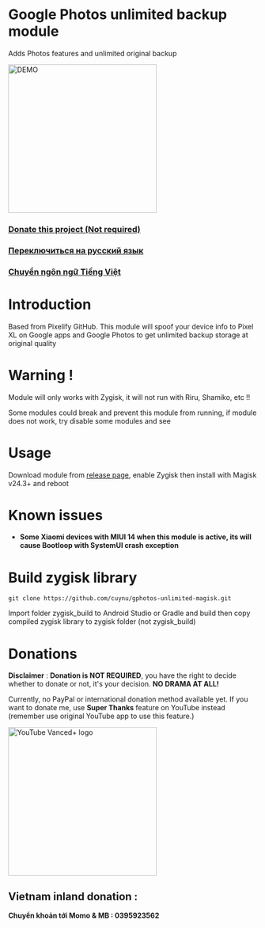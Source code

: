 # Google Photos unlimited backup module
Adds Photos features and unlimited original backup

<a href="https://github.com/cuynu/gphotos-unlimited-magisk#usage">
<img alt="DEMO" src="https://github.com/cuynu/gphotos-unlimited-magisk/assets/90895715/154b2d25-6341-4131-a70f-99a8a0d1740e" width="300" height="300" />
</a>

</p>

### [Donate this project (Not required)](#donations)

### [Переключиться на русский язык](https://github.com/cuynu/gphotos-unlimited-zygisk/wiki/RU)

### [Chuyển ngôn ngữ Tiếng Việt](https://github.com/cuynu/gphotos-unlimited-zygisk/wiki/VI)

# Introduction 
Based from Pixelify GitHub. This module will spoof your device info to Pixel XL on Google apps and Google Photos to get unlimited backup storage at original quality

# Warning !
Module will only works with Zygisk, it will not run with Riru, Shamiko, etc !!

Some modules could break and prevent this module from running, if module does not work, try disable some modules and see

# Usage 
Download module from [release page](https://github.com/cuynu/gphotos-unlimited-magisk/releases), enable Zygisk then install with Magisk v24.3+ and reboot

# Known issues 
- **Some Xiaomi devices with MIUI 14 when this module is active, its will cause Bootloop with SystemUI crash exception**

# Build zygisk library
`git clone https://github.com/cuynu/gphotos-unlimited-magisk.git`

Import folder zygisk_build to Android Studio or Gradle and build then copy compiled zygisk library to zygisk folder (not zygisk_build)

# Donations
**Disclaimer** : **Donation is NOT REQUIRED**, you have the right to decide whether to donate or not, it's your decision. **NO DRAMA AT ALL!**

Currently, no PayPal or international donation method available yet. If you want to donate me, use **Super Thanks** feature on YouTube instead (remember use original YouTube app to use this feature.)

<a href="https://m.youtube.com/watch?v=0oClepts_2g">
<img alt="YouTube Vanced+ logo" src="https://github.com/cuynu/cuynu/assets/90895715/ccbfec4a-a0e1-4509-8471-3368a4eed9b7" width="300" height="300" />
</a>

## Vietnam inland donation :
**Chuyển khoản tới Momo & MB : 0395923562**
